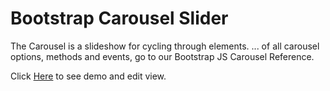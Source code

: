 # Bootstrap Carousel Slider

The Carousel is a slideshow for cycling through elements. ... of all carousel options, methods and events, go to our Bootstrap JS Carousel Reference.


Click [Here](https://codepen.io/emrankhan016/full/eWwLbw) to see demo and edit view.

